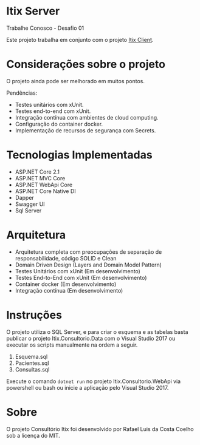 # Itix Server

Trabalhe Conosco - Desafio 01

Este projeto trabalha em conjunto com o projeto [Itix Client](https://github.com/rafaelluisdacostacoelho/itix-client).

# Considerações sobre o projeto

O projeto ainda pode ser melhorado em muitos pontos.

Pendências:

-   Testes unitários com xUnit.
-   Testes end-to-end com xUnit.
-   Integração contínua com ambientes de cloud computing.
-   Configuração do container docker.
-   Implementação de recursos de segurança com Secrets.

# Tecnologias Implementadas

-   ASP.NET Core 2.1
-   ASP.NET MVC Core
-   ASP.NET WebApi Core
-   ASP.NET Core Native DI
-   Dapper
-   Swagger UI
-   Sql Server

# Arquitetura

-   Arquitetura completa com preocupações de separação de responsabilidade, código SOLID e Clean
-   Domain Driven Design (Layers and Domain Model Pattern)
-   Testes Unitários com xUnit (Em desenvolvimento)
-   Testes End-to-End com xUnit (Em desenvolvimento)
-   Container docker (Em desenvolvimento)
-   Integração contínua (Em desenvolvimento)

# Instruções

O projeto utiliza o SQL Server, e para criar o esquema e as tabelas basta publicar o projeto Itix.Consultorio.Data com o Visual Studio 2017 ou executar os scripts manualmente na ordem a seguir.

1.  Esquema.sql
2.  Pacientes.sql
3.  Consultas.sql

Execute o comando `dotnet run` no projeto Itix.Consultorio.WebApi via powershell ou bash ou inicie a aplicação pelo Visual Studio 2017.

# Sobre

O projeto Consultório Itix foi desenvolvido por Rafael Luis da Costa Coelho sob a licença do MIT.
